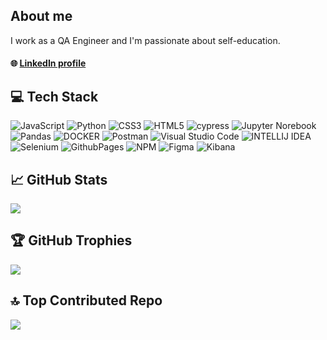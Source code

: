 ## About me
I work as a QA Engineer and I'm passionate about self-education.

#### 🌐 [LinkedIn profile](https://www.linkedin.com/in/aneta-lorenzova/)

## 💻 Tech Stack
![JavaScript](https://img.shields.io/badge/javascript-%23323330.svg?style=flat&logo=javascript&logoColor=%23F7DF1E) ![Python](https://img.shields.io/badge/python-3670A0?style=for-the-badge&logo=python&logoColor=ffdd54) ![CSS3](https://img.shields.io/badge/css3-%231572B6.svg?style=flat&logo=css3&logoColor=white) ![HTML5](https://img.shields.io/badge/html5-%23E34F26.svg?style=flat&logo=html5&logoColor=white) ![cypress](https://img.shields.io/badge/-cypress-%23E5E5E5?logo=cypress&logoColor=058a5e) ![Jupyter Norebook](https://img.shields.io/badge/Jupyter%20Notebook-F37626?style=flat-square&logo=jupyter&logoColor=white) ![Pandas](https://img.shields.io/badge/-Pandas-333333?style=flat&logo=pandas) ![DOCKER](https://img.shields.io/badge/docker-257bd6?style=for-the-badge&logo=docker&logoColor=white) ![Postman](https://img.shields.io/badge/-Postman-FF6C37?style=flat&logo=postman&logoColor=white) ![Visual Studio Code](https://img.shields.io/badge/Visual%20Studio%20Code-007ACC?logo=visualstudiocode&logoColor=fff&style=plastic) ![INTELLIJ IDEA](https://img.shields.io/badge/Intellij%20Idea-000?logo=intellij-idea&style=for-the-badge) ![Selenium](https://img.shields.io/badge/Selenium-43B02A?logo=Selenium&logoColor=white) ![GithubPages](https://img.shields.io/badge/github%20pages-121013?style=flat&logo=github&logoColor=white) ![NPM](https://img.shields.io/badge/NPM-%23CB3837.svg?style=flat&logo=npm&logoColor=white) ![Figma](https://img.shields.io/badge/figma-%23F24E1E.svg?style=flat&logo=figma&logoColor=white) ![Kibana](https://img.shields.io/badge/Kibana-005571?&style=plastic&logo=Kibana&logoColor=white)

## 📈 GitHub Stats
<!--![](https://github-readme-stats.vercel.app/api?username=alorenzova&theme=dark&hide_border=false&include_all_commits=true&count_private=true)<br/>-->
<!--![](https://github-readme-streak-stats.herokuapp.com/?user=alorenzova&theme=dark&hide_border=false)<br/>-->
![](https://github-readme-stats.vercel.app/api/top-langs/?username=alorenzova&theme=dark&hide_border=false&include_all_commits=true&count_private=true&layout=compact)

## 🏆 GitHub Trophies
![](https://github-profile-trophy.vercel.app/?username=alorenzova&theme=radical&no-frame=false&no-bg=true&margin-w=4)

## 🔝 Top Contributed Repo
![](https://github-contributor-stats.vercel.app/api?username=alorenzova&limit=5&theme=dark&combine_all_yearly_contributions=true)

<!--![React](https://img.shields.io/badge/react-%2320232a.svg?style=flat&logo=react&logoColor=%2361DAFB) ![Postgres](https://img.shields.io/badge/postgres-%23316192.svg?style=flat&logo=postgresql&logoColor=white) ![]() -->
